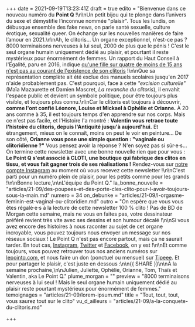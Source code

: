 +++
date = 2021-09-19T13:23:41Z
draft = true
edito = "Bienvenue dans ce nouveau numéro du **Point Q** !\n\nUn petit bijou qui te plonge dans l’univers du sexe et démystifie l’inconnue nommée \"plaisir\". Tous les lundis, on débusque ensemble des fake news, on parle santé sexuelle, culture érotique, sexualité queer. On échange sur les nouvelles manières de faire l’amour en 2021.\n\nAh, le clitoris... Un organe exceptionnel, n'est-ce pas ? 8000 terminaisons nerveuses à lui seul, 2000 de plus que le pénis ! C'est le seul organe humain uniquement dédié au plaisir, et pourtant il reste mystérieux pour énormément de femmes. Un rapport du Haut Conseil à l'Egalité, paru en 2016, indique [qu'une fille sur quatre de moins de 15 ans n'est pas au courant de l'existence de son clitoris](https://www.haut-conseil-egalite.gouv.fr/sante-droits-sexuels-et-reproductifs/travaux-du-hce/article/rapport-relatif-a-l-education-a-la#top) !\n\nQue sa représentation complète ait été exclue des manuels scolaires jusqu'en 2017 n'aide probablement pas. C'est pourquoi, face à cette _\"excision culturelle\"_ (Maïa Mazaurette et Damien Mascret, _La revanche du clitoris_), il envahit l'espace public et devient un symbole politique, pour être toujours plus visible, et toujours plus connu.\n\nCar le clitoris est toujours à découvrir, **comme l'ont confié Léonore, Louise et Mickael à Ophélie et Orianne.** À 20 ans comme à 35, il est toujours temps d'en apprendre sur nos corps. Mais ce n'est pas facile, et l'Histoire l'a montré : **Valentin vous retrace toute l'histoire du clitoris, depuis l'Antiquité jusqu'à aujourd'hui.** Et étrangement, mieux on le connaît, moins on peut le voir en peinture... De son côté, **Orianne vous pose une simple question : \"vaginale ou clitoridienne ?\"** Vous pensez avoir la réponse ? N'en soyez pas si sûr·e·s... On termine cette newsletter avec une bonne nouvelle rien que pour vous : **Le Point Q s'est associé à CLOTI, une boutique qui fabrique des clitos en tissu, et vous fait gagner trois de ses réalisations !** Rendez-vous sur [notre compte Instagram](https://www.instagram.com/lepoint.q/?hl=fr) au moment où vous recevez cette newsletter !\n\nC'est parti pour un numéro plein de plaisir, pour les petits comme pour les grands !\n\nBonne lecture,\n\nL'équipe du Point Q."
la_bonne_nouvelle = "articles/21-09/des-poupees-et-des-porte-cles-clito-pour-l-avoir-toujours-sous-la-main.md"
numero = 34
on_debunke = "articles/21-09/l-orgasme-feminin-est-vaginal-ou-clitoridien.md"
outro = "On espère que vous vous êtes régalé·e·s à la lecture de cette newsletter 100 % clito ! Pas de BD de Morgan cette semaine, mais ne vous en faites pas, votre dessinateur préféré revient très vite avec ses dessins et son humour décalé !\n\nSi vous avez encore des histoires à nous raconter au sujet de cet organe incroyable, vous pouvez toujours nous envoyer un message sur nos réseaux sociaux ! Le Point Q n'est pas encore partout, mais ça ne saurait tarder. En tout cas, [Instagram](https://www.instagram.com/lepoint.q/?hl=fr), [Twitter](https://twitter.com/LePointQ) et [Facebook](https://www.facebook.com/lepointq.news/), on y est !\n\nEt comme toujours, vous pouvez retrouver tous nos anciens numéros sur [lepointq.com](https://lepointq.com), et nous faire un don (ponctuel ou mensuel) sur [Tipeee](https://fr.tipeee.com/le-point-q). Et pour partager le plaisir, c'est juste en dessous :\n\n{{ SHARE }}\n\nÀ la semaine prochaine,\n\nJulien, Juliette, Ophélie, Orianne, Tom, Thaïs et Valentin, aka Le Point Q."
plume_morgan = ""
preview = "8000 terminaisons nerveuses à lui seul ! Mais le seul organe humain uniquement dédié au plaisir reste pourtant mystérieux pour énormément de femmes."
temoignages = "articles/21-09/lorem-ipsum.md"
title = "Tout, tout, tout, vous saurez tout sur le clito"
vu_d_ailleurs = "articles/21-09/a-la-conquete-du-clitoris.md"

+++
